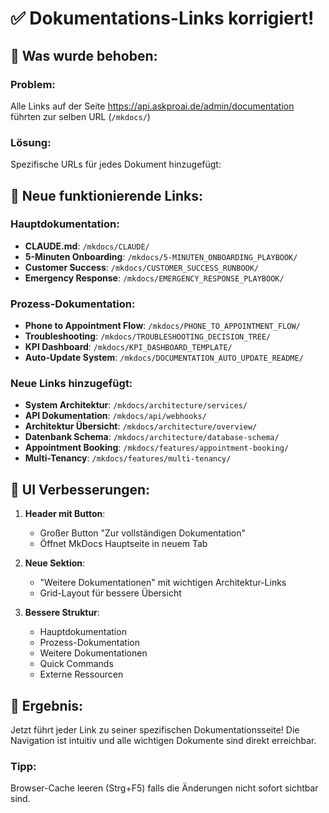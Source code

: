 # ✅ Dokumentations-Links korrigiert!

## 🔧 Was wurde behoben:

### Problem:
Alle Links auf der Seite https://api.askproai.de/admin/documentation führten zur selben URL (`/mkdocs/`)

### Lösung:
Spezifische URLs für jedes Dokument hinzugefügt:

## 📍 Neue funktionierende Links:

### Hauptdokumentation:
- **CLAUDE.md**: `/mkdocs/CLAUDE/`
- **5-Minuten Onboarding**: `/mkdocs/5-MINUTEN_ONBOARDING_PLAYBOOK/`
- **Customer Success**: `/mkdocs/CUSTOMER_SUCCESS_RUNBOOK/`
- **Emergency Response**: `/mkdocs/EMERGENCY_RESPONSE_PLAYBOOK/`

### Prozess-Dokumentation:
- **Phone to Appointment Flow**: `/mkdocs/PHONE_TO_APPOINTMENT_FLOW/`
- **Troubleshooting**: `/mkdocs/TROUBLESHOOTING_DECISION_TREE/`
- **KPI Dashboard**: `/mkdocs/KPI_DASHBOARD_TEMPLATE/`
- **Auto-Update System**: `/mkdocs/DOCUMENTATION_AUTO_UPDATE_README/`

### Neue Links hinzugefügt:
- **System Architektur**: `/mkdocs/architecture/services/`
- **API Dokumentation**: `/mkdocs/api/webhooks/`
- **Architektur Übersicht**: `/mkdocs/architecture/overview/`
- **Datenbank Schema**: `/mkdocs/architecture/database-schema/`
- **Appointment Booking**: `/mkdocs/features/appointment-booking/`
- **Multi-Tenancy**: `/mkdocs/features/multi-tenancy/`

## 🎨 UI Verbesserungen:

1. **Header mit Button**: 
   - Großer Button "Zur vollständigen Dokumentation"
   - Öffnet MkDocs Hauptseite in neuem Tab

2. **Neue Sektion**: 
   - "Weitere Dokumentationen" mit wichtigen Architektur-Links
   - Grid-Layout für bessere Übersicht

3. **Bessere Struktur**:
   - Hauptdokumentation
   - Prozess-Dokumentation
   - Weitere Dokumentationen
   - Quick Commands
   - Externe Ressourcen

## 🚀 Ergebnis:

Jetzt führt jeder Link zu seiner spezifischen Dokumentationsseite! Die Navigation ist intuitiv und alle wichtigen Dokumente sind direkt erreichbar.

### Tipp:
Browser-Cache leeren (Strg+F5) falls die Änderungen nicht sofort sichtbar sind.